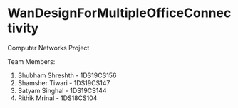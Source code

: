 # WanDesignForMultipleOfficeConnectivity
Computer Networks Project

Team Members:
1. Shubham Shreshth - 1DS19CS156
2. Shamsher Tiwari - 1DS19CS147
3. Satyam Singhal - 1DS19CS144
4. Rithik Mrinal - 1DS18CS104
